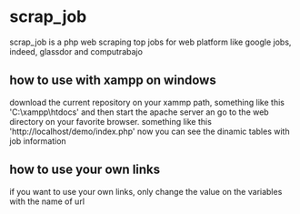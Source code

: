 # scrap_job

scrap_job is a php web scraping top jobs for web platform like google jobs, indeed, glassdor and computrabajo

## how to use with xampp on windows

download the current repository on your xammp path, something like this 'C:\xampp\htdocs' and then start the apache server an go to the web directory on your favorite browser. something like this 'http://localhost/demo/index.php'
now you can see the dinamic tables with job information

## how to use your own links
if you want to use your own links, only change the value on the variables with the name of url




